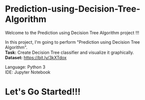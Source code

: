 # Prediction-using-Decision-Tree-Algorithm
Welcome to the Prediction using Decision Tree Algorithm project !!!

In this project, I'm going to perform "Prediction using Decision Tree Algorithm".                          
**Task:** Create Decision Tree classifier and visualize it graphically.              
**Dataset:** https://bit.ly/3kXTdox

Language: Python 3             
IDE: Jupyter Notebook

# Let's Go Started!!!
